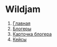 # Wildjam

1. [Главная](https://atellmer.github.io/wildjam/main.html)
2. [Блогеры](https://atellmer.github.io/wildjam/blogers.html)
3. [Карточка блогера](https://atellmer.github.io/wildjam/bloger-detail.html)
4. [Кейсы](https://atellmer.github.io/wildjam/cases.html)